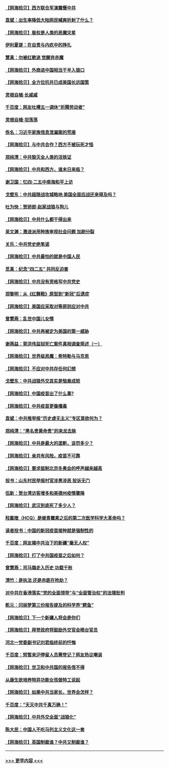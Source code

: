 #### [【网海拾贝】西方联合军演震慑中共](../pages/nsc993/n12913466.md?t=04292101) 
#### [袁斌：出生率降低大陆网民喊爽折射了什么？](../pages/nsc993/n12913365.md?t=04292101) 
#### [【网海拾贝】极权是人类的恶魔灾星](../pages/nsc993/n12910697.md?t=04292101) 
#### [伊利夏提：在自责与内疚中的挣扎](../pages/nsc993/n12910493.md?t=04292101) 
#### [慧真：勿被红歌迷 觉醒弃赤魔](../pages/nsc993/n12910485.md?t=04292101) 
#### [【网海拾贝】外商进中国相当于羊入狼口](../pages/nsc993/n12908274.md?t=04292101) 
#### [【网海拾贝】全方位抗共已成美国长远国策](../pages/nsc993/n12906878.md?t=04292101) 
#### [灵根自植‧长戚戚](../pages/nsc993/n12905585.md?t=04292101) 
#### [千百度：网友吐槽五一调休“折腾劳动者”](../pages/nsc993/n12905934.md?t=04292101) 
#### [灵根自植‧坦荡荡](../pages/nsc993/n12905562.md?t=04292101) 
#### [佚名：习近平家族信息泄漏案的荒唐](../pages/nsc993/n12904705.md?t=04292101) 
#### [【网海拾贝】与中共合作？西方不被玩死才怪](../pages/nsc993/n12903873.md?t=04292101) 
#### [郑纯清：中共毁灭全人类的活铁证](../pages/nsc993/n12903785.md?t=04292101) 
#### [【网海拾贝】中共和西方，谁末日来临？](../pages/nsc993/n12903482.md?t=04292101) 
#### [谢卫国：忆四‧二五中南海和平上访](../pages/nsc993/n12902192.md?t=04292101) 
#### [戈壁东：中共超限战攻城略地 美国全面应战还来得及吗？](../pages/nsc993/n12902297.md?t=04292101) 
#### [吐为快：贺骄郎‧赵家战狼与狗儿](../pages/nsc993/n12902280.md?t=04292101) 
#### [【网海拾贝】中共什么都干得出来](../pages/nsc993/n12897500.md?t=04292101) 
#### [吴文渊：激进派用种族审视社会问题 加剧分裂](../pages/nsc993/n12893881.md?t=04292101) 
#### [关乐：中共党史绝笔谣](../pages/nsc993/n12897270.md?t=04292101) 
#### [【网海拾贝】中共最怕的就是中国人民](../pages/nsc993/n12894705.md?t=04292101) 
#### [觅真：纪念“四二五” 共同反迫害](../pages/nsc993/n12894553.md?t=04292101) 
#### [【网海拾贝】中共没有资格写中共党史](../pages/nsc993/n12892231.md?t=04292101) 
#### [郑黎明：从《红舞鞋》原型到“新冠”后遗症](../pages/nsc993/n12890469.md?t=04292101) 
#### [【网海拾贝】美国应采取对等原则应对中共](../pages/nsc993/n12889176.md?t=04292101) 
#### [曾慧燕：乱世中国儿女情](../pages/nsc993/n12887931.md?t=04292101) 
#### [【网海拾贝】中共再被定为美国的第一威胁](../pages/nsc993/n12887580.md?t=04292101) 
#### [谢燕益：郭洪伟监狱死亡案件真相调查简述（一）](../pages/nsc993/n12885648.md?t=04292101) 
#### [【网海拾贝】世界级恶魔：希特勒与马克思](../pages/nsc993/n12884062.md?t=04292101) 
#### [【网海拾贝】不应对中共存任何幻想](../pages/nsc993/n12881460.md?t=04292101) 
#### [戈壁东：中共战狼外交其实是恼羞成怒](../pages/nsc993/n12880392.md?t=04292101) 
#### [【网海拾贝】中国疫苗出了什么事?](../pages/nsc993/n12879124.md?t=04292101) 
#### [【网海拾贝】中共疫苗更像播毒](../pages/nsc993/n12876631.md?t=04292101) 
#### [袁斌：中共推举报“历史虚无主义”专区意欲何为？](../pages/nsc993/n12876530.md?t=04292101) 
#### [郑纯清：“黑名贵黄命贵”的来龙去脉](../pages/nsc993/n12875589.md?t=04292101) 
#### [【网海拾贝】中共是最大的垄断，该罚多少？](../pages/nsc993/n12874006.md?t=04292101) 
#### [【网海拾贝】亲共有风险，疫苗不可靠](../pages/nsc993/n12872224.md?t=04292101) 
#### [【网海拾贝】要求抵制北京冬奥会的呼声越来越高](../pages/nsc993/n12868962.md?t=04292101) 
#### [投书：山东村民举报村官涉黑涉恶 投诉无门](../pages/nsc993/n12869726.md?t=04292101) 
#### [伍新：贺台湾访客增多和美德州疫情骤降](../pages/nsc993/n12865651.md?t=04292101) 
#### [【网海拾贝】武汉到底死了多少人？](../pages/nsc993/n12863707.md?t=04292101) 
#### [羟氯喹（HCQ）是继青霉素之后的第二次医学科学大革命吗？](../pages/nsc993/n12638564.md?t=04292101) 
#### [读者投书：中国的新冠疫苗接种就是强制性的](../pages/nsc993/n12859932.md?t=04292101) 
#### [千百度：网友揭中共治下的新疆“毫无人权”](../pages/nsc993/n12858385.md?t=04292101) 
#### [【网海拾贝】打了中共国疫苗之后如何？](../pages/nsc993/n12857866.md?t=04292101) 
#### [曾慧燕：司马璐走入历史 功载千秋](../pages/nsc993/n12856996.md?t=04292101) 
#### [清竹：是执法 还是赤匪在抢劫？](../pages/nsc993/n12856952.md?t=04292101) 
#### [对中共在香港落实“党的全面领导”与“全面管治权”的法理批判](../pages/nsc993/n12856929.md?t=04292101) 
#### [乾元：闫丽梦第三份报告提及的科学界“鳄鱼”](../pages/nsc993/n12855985.md?t=04292101) 
#### [【网海拾贝】下一个新疆人将会是你们](../pages/nsc993/n12855864.md?t=04292101) 
#### [【网海拾贝】拜登政府将鼓励外交官会晤台官员](../pages/nsc993/n12853615.md?t=04292101) 
#### [河北一党委副书记刘君临终前的忏悔](../pages/nsc993/n12849420.md?t=04292101) 
#### [千百度：短暂来沪停留人员需登记？网友热议嘲讽](../pages/nsc993/n12853497.md?t=04292101) 
#### [【网海拾贝】世卫和中共国的报告信不得](../pages/nsc993/n12850902.md?t=04292101) 
#### [从康生欲培养特异功能女孩做特工说起](../pages/nsc993/n12849289.md?t=04292101) 
#### [【网海拾贝】如果中共当家长，世界会怎样？](../pages/nsc993/n12848436.md?t=04292101) 
#### [千百度：“天灭中共千真万确！”](../pages/nsc993/n12845659.md?t=04292101) 
#### [【网海拾贝】中共外交全面“战狼化”](../pages/nsc993/n12845607.md?t=04292101) 
#### [陈大民：中国人不吃马列主义文化这一套](../pages/nsc993/n12842496.md?t=04292101) 
#### [【网海拾贝】英国制裁谁？中共又制裁谁？](../pages/nsc993/n12840909.md?t=04292101) 

----
#### [ >>> 更早内容 <<< ](../indexes/nsc993-earlier.md)
